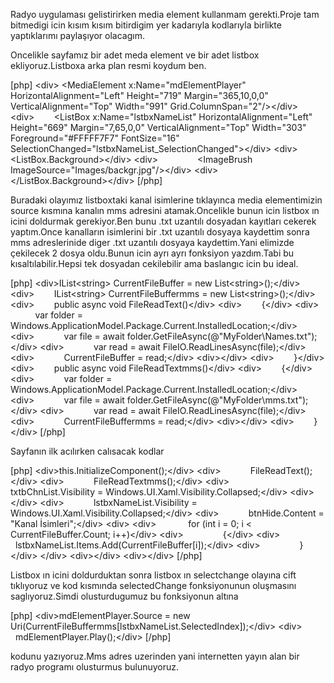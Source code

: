 Radyo uygulaması gelistirirken media element kullanmam gerekti.Proje tam bitmedigi icin kısım kısım bitirdigim yer kadarıyla kodlarıyla birlikte yaptıklarımı paylaşıyor olacagım.<!--more-->

Oncelikle sayfamız bir adet meda element ve bir adet listbox ekliyoruz.Listboxa arka plan resmi koydum ben.

[php]
&lt;div&gt; &lt;MediaElement x:Name=&quot;mdElementPlayer&quot; HorizontalAlignment=&quot;Left&quot; Height=&quot;719&quot; Margin=&quot;365,10,0,0&quot; VerticalAlignment=&quot;Top&quot; Width=&quot;991&quot; Grid.ColumnSpan=&quot;2&quot;/&gt;&lt;/div&gt;
&lt;div&gt;        &lt;ListBox x:Name=&quot;lstbxNameList&quot; HorizontalAlignment=&quot;Left&quot; Height=&quot;669&quot; Margin=&quot;7,65,0,0&quot; VerticalAlignment=&quot;Top&quot; Width=&quot;303&quot; Foreground=&quot;#FFFFF7F7&quot; FontSize=&quot;16&quot; SelectionChanged=&quot;lstbxNameList_SelectionChanged&quot;&gt;&lt;/div&gt;
&lt;div&gt;            &lt;ListBox.Background&gt;&lt;/div&gt;
&lt;div&gt;                &lt;ImageBrush ImageSource=&quot;Images/backgr.jpg&quot;/&gt;&lt;/div&gt;
&lt;div&gt;            &lt;/ListBox.Background&gt;&lt;/div&gt;
[/php]

Buradaki olayımız listboxtaki kanal isimlerine tıklayınca media elementimizin source kısmına kanalın mms adresini atamak.Oncelikle bunun icin listbox ın icini doldurmak gerekiyor.Ben bunu .txt uzantılı dosyadan kayıtları cekerek yaptım.Once kanalların isimlerini bir .txt uzantılı dosyaya kaydettim sonra mms adreslerinide diger .txt uzantılı dosyaya kaydettim.Yani elimizde çekilecek 2 dosya oldu.Bunun icin ayrı ayrı fonksiyon yazdım.Tabi bu kısaltılabilir.Hepsi tek dosyadan cekilebilir ama baslangıc icin bu ideal.

[php]
&lt;div&gt;IList&lt;string&gt; CurrentFileBuffer = new List&lt;string&gt;();&lt;/div&gt;
&lt;div&gt;        IList&lt;string&gt; CurrentFileBuffermms = new List&lt;string&gt;();&lt;/div&gt;
&lt;div&gt;        public async void FileReadText()&lt;/div&gt;
&lt;div&gt;        {&lt;/div&gt;
&lt;div&gt;            var folder = Windows.ApplicationModel.Package.Current.InstalledLocation;&lt;/div&gt;
&lt;div&gt;            var file = await folder.GetFileAsync(@&quot;MyFolder\Names.txt&quot;);&lt;/div&gt;
&lt;div&gt;            var read = await FileIO.ReadLinesAsync(file);&lt;/div&gt;
&lt;div&gt;            CurrentFileBuffer = read;&lt;/div&gt;
&lt;div&gt;&lt;/div&gt;
&lt;div&gt;        }&lt;/div&gt;
&lt;div&gt;        public async void FileReadTextmms()&lt;/div&gt;
&lt;div&gt;        {&lt;/div&gt;
&lt;div&gt;            var folder = Windows.ApplicationModel.Package.Current.InstalledLocation;&lt;/div&gt;
&lt;div&gt;            var file = await folder.GetFileAsync(@&quot;MyFolder\mms.txt&quot;);&lt;/div&gt;
&lt;div&gt;            var read = await FileIO.ReadLinesAsync(file);&lt;/div&gt;
&lt;div&gt;            CurrentFileBuffermms = read;&lt;/div&gt;
&lt;div&gt;&lt;/div&gt;
&lt;div&gt;        }&lt;/div&gt;
[/php]

Sayfanın ilk acılırken calısacak kodlar

[php]
&lt;div&gt;this.InitializeComponent();&lt;/div&gt;
&lt;div&gt;            FileReadText();&lt;/div&gt;
&lt;div&gt;            FileReadTextmms();&lt;/div&gt;
&lt;div&gt;            txtbChnList.Visibility = Windows.UI.Xaml.Visibility.Collapsed;&lt;/div&gt;
&lt;div&gt;&lt;/div&gt;
&lt;div&gt;            lstbxNameList.Visibility = Windows.UI.Xaml.Visibility.Collapsed;&lt;/div&gt;
&lt;div&gt;            btnHide.Content = &quot;Kanal İsimleri&quot;;&lt;/div&gt;
&lt;div&gt;
&lt;div&gt;             for (int i = 0; i &lt; CurrentFileBuffer.Count; i++)&lt;/div&gt;
&lt;div&gt;                {&lt;/div&gt;
&lt;div&gt;                    lstbxNameList.Items.Add(CurrentFileBuffer[i]);&lt;/div&gt;
&lt;div&gt;                }&lt;/div&gt;
&lt;/div&gt;
&lt;div&gt;&lt;/div&gt;
&lt;div&gt;&lt;/div&gt;
[/php]

Listbox ın icini doldurduktan sonra listbox ın selectchange olayına cift tıklıyoruz ve kod kısmında selectedChange fonksiyonunun oluşmasını saglıyoruz.Simdi olusturdugumuz bu fonksiyonun altına

[php]
&lt;div&gt;mdElementPlayer.Source = new Uri(CurrentFileBuffermms[lstbxNameList.SelectedIndex]);&lt;/div&gt;
&lt;div&gt;            mdElementPlayer.Play();&lt;/div&gt;
[/php]

kodunu yazıyoruz.Mms adres uzerinden yani internetten yayın alan bir radyo programı olusturmus bulunuyoruz.
